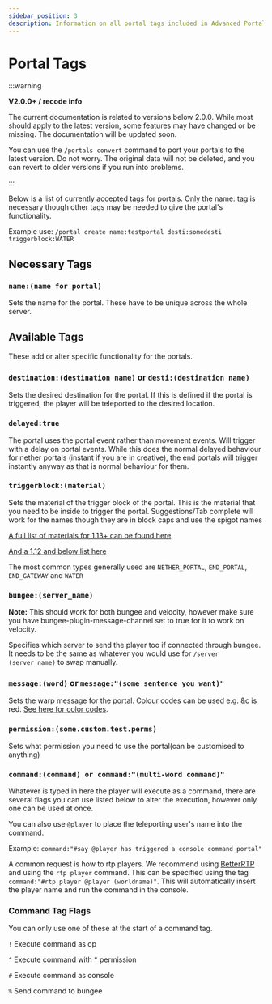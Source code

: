 ```yaml
---
sidebar_position: 3
description: Information on all portal tags included in Advanced Portals.
---
```


# Portal Tags

:::warning

**V2.0.0+ / recode info**

The current documentation is related to versions below 2.0.0. While most should apply to the latest version, some features may have changed or be missing.
The documentation will be updated soon.

You can use the `/portals convert` command to port your portals to the latest version. Do not worry. The original data will not be deleted, and you can revert to older versions if you run into problems.

:::

Below is a list of currently accepted tags for portals. Only the name: tag is necessary though other tags may be needed to give the portal's functionality.

Example use: `/portal create name:testportal desti:somedesti triggerblock:WATER`

## Necessary Tags

### `name:(name for portal)`

Sets the name for the portal. These have to be unique across the whole server.

## Available Tags

These add or alter specific functionality for the portals.

### `destination:(destination name)` or `desti:(destination name)`

Sets the desired destination for the portal. If this is defined if the portal is triggered, the player will be teleported to the desired location.

### `delayed:true`

The portal uses the portal event rather than movement events. Will trigger with a delay on portal events. While this does the normal delayed behaviour for nether portals (instant if you are in creative), the end portals will trigger instantly anyway as that is normal behaviour for them.

### `triggerblock:(material)`

Sets the material of the trigger block of the portal. This is the material that you need to be inside to trigger the portal. Suggestions/Tab complete will work for the names though they are in block caps and use the spigot names 


[A full list of materials for 1.13+ can be found here](https://hub.spigotmc.org/javadocs/spigot/org/bukkit/Material.html)

[And a 1.12 and below list here](https://helpch.at/docs/1.12.2/org/bukkit/Material.html)

The most common types generally used are `NETHER_PORTAL`, `END_PORTAL`, `END_GATEWAY` and `WATER`

### `bungee:(server_name)`

**Note:** This should work for both bungee and velocity, however make sure you have bungee-plugin-message-channel set to true for it to work on velocity.

Specifies which server to send the player too if connected through bungee. It needs to be the same as whatever you would use for `/server (server_name)` to swap manually.

### `message:(word)` or `message:"(some sentence you want)"`

Sets the warp message for the portal. Colour codes can be used e.g. &c is red. [See here for color codes](https://minecraft.gamepedia.com/Formatting_codes).

### `permission:(some.custom.test.perms)`

Sets what permission you need to use the portal(can be customised to anything)

### `command:(command) or command:"(multi-word command)"`

Whatever is typed in here the player will execute as a command, there are several flags you can use listed below to alter the execution, however only one can be used at once.

You can also use `@player` to place the teleporting user's name into the command.

Example: `command:"#say @player has triggered a console command portal"`

A common request is how to rtp players.
We recommend using [BetterRTP](https://www.spigotmc.org/resources/betterrtp-random-wild-teleport.36081/) and using the `rtp player` command.
This can be specified using the tag `command:"#rtp player @player (worldname)"`. This will automatically insert the player name and run the command in the console.

### Command Tag Flags

You can only use one of these at the start of a command tag.

`!` Execute command as op

`^` Execute command with * permission

`#` Execute command as console

`%` Send command to bungee
